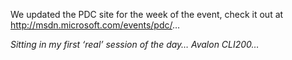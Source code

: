 We updated the PDC site for the week of the event, check it out at <http://msdn.microsoft.com/events/pdc/>&#8230;

_Sitting in my first &#8216;real&#8217; session of the day&#8230; Avalon CLI200&#8230;_